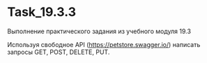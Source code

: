 # Task_19.3.3
Выполнение практического задания из учебного модуля 19.3

Используя свободное API (https://petstore.swagger.io/) написать запросы GET, POST, DELETE, PUT.
